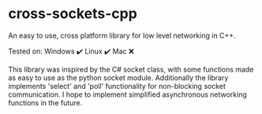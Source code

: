 # cross-sockets-cpp
An easy to use, cross platform library for low level networking in C++.

Tested on:
Windows ✔️
Linux ✔️
Mac ❌

This library was inspired by the C# socket class, with some functions made as easy to use as the python socket module. Additionally the library implements 'select' and 'poll' functionality for non-blocking socket communication. I hope to implement simplified asynchronous networking functions in the future.

